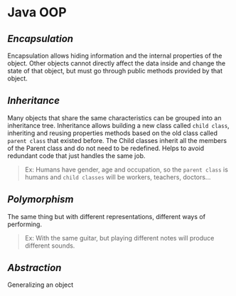 # **Java OOP**
## *Encapsulation*
Encapsulation allows hiding information and the internal properties of the object. Other objects cannot directly affect the data inside and change the state of that object, but must go through public methods provided by that object.
## *Inheritance*
Many objects that share the same characteristics can be grouped into an inheritance tree. Inheritance allows building a new class called `child class`, inheriting and reusing properties methods based on the old class called `parent class` that existed before. The Child classes inherit all the members of the Parent class and do not need to be redefined. Helps to avoid redundant code that just handles the same job.
> Ex: Humans have gender, age and occupation, so the `parent class` is humans and `child classes` will be workers, teachers, doctors...
## *Polymorphism*
The same thing but with different representations, different ways of performing.
> Ex: With the same guitar, but playing different notes will produce different sounds.
## *Abstraction*
Generalizing an object
